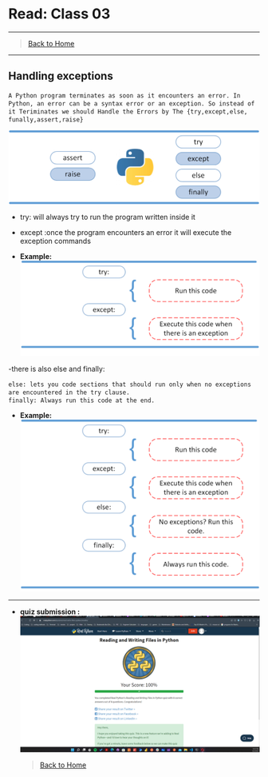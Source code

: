 # Read: Class 03

---

> [Back to Home](../README.md)

---

## Handling exceptions

    A Python program terminates as soon as it encounters an error. In Python, an error can be a syntax error or an exception. So instead of it Teriminates we should Handle the Errors by The {try,except,else, funally,assert,raise}

![image](exceptions_py.png)

- try: will always try to run the program written inside it
- except :once the program encounters an error it will execute the exception commands

- **Example:**
  ![image](try_except.png)

-there is also else and finally:

    else: lets you code sections that should run only when no exceptions are encountered in the try clause.
    finally: Always run this code at the end.

- **Example:**
  ![image](try_except_else_finally.png)

---

- **quiz submission :**
  ![image](quiz_for_read_file&_writing.png)

  > [Back to Home](../README.md)
